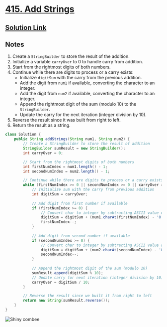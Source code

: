 # [415. Add Strings](https://leetcode.com/problems/add-strings/)

## [Solution Link](https://leetcode.com/submissions/detail/1562943244/)

## Notes

1. Create a `StringBuilder` to store the result of the addition.
2. Initialize a variable `carryOver` to 0 to handle carry from addition.
3. Start from the rightmost digits of both numbers.
4. Continue while there are digits to process or a carry exists:
   - Initialize `digitSum` with the carry from the previous addition.
   - Add the digit from `num1` if available, converting the character to an integer.
   - Add the digit from `num2` if available, converting the character to an integer.
   - Append the rightmost digit of the sum (modulo 10) to the `StringBuilder`.
   - Update the carry for the next iteration (integer division by 10).
5. Reverse the result since it was built from right to left.
6. Return the result as a string.

```java
class Solution {
    public String addStrings(String num1, String num2) {
        // Create a StringBuilder to store the result of addition
        StringBuilder sumResult = new StringBuilder();
        int carryOver = 0;

        // Start from the rightmost digits of both numbers
        int firstNumIndex = num1.length() - 1;
        int secondNumIndex = num2.length() - 1;

        // Continue while there are digits to process or a carry exists
        while (firstNumIndex >= 0 || secondNumIndex >= 0 || carryOver > 0) {
            // Initialize sum with the carry from previous addition
            int digitSum = carryOver;
            
            // Add digit from first number if available
            if (firstNumIndex >= 0) {
                // Convert char to integer by subtracting ASCII value of '0'
                digitSum = digitSum + (num1.charAt(firstNumIndex) - '0');
                firstNumIndex--;
            }
            
            // Add digit from second number if available
            if (secondNumIndex >= 0) {
                // Convert char to integer by subtracting ASCII value of '0'
                digitSum = digitSum + (num2.charAt(secondNumIndex) - '0');
                secondNumIndex--;
            }
            
            // Append the rightmost digit of the sum (modulo 10)
            sumResult.append(digitSum % 10);
            // Update carry for next iteration (integer division by 10)
            carryOver = digitSum / 10;
        }

        // Reverse the result since we built it from right to left
        return new String(sumResult.reverse());
    }
}
```

![Shiny combee](https://projectpokemon.org/images/shiny-sprite/combee.gif)
